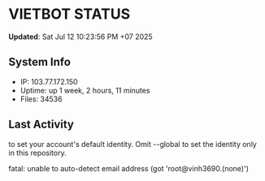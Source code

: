 # VIETBOT STATUS
**Updated**: Sat Jul 12 10:23:56 PM +07 2025

## System Info
- IP: 103.77.172.150
- Uptime: up 1 week, 2 hours, 11 minutes
- Files: 34536

## Last Activity

to set your account's default identity.
Omit --global to set the identity only in this repository.

fatal: unable to auto-detect email address (got 'root@vinh3690.(none)')
